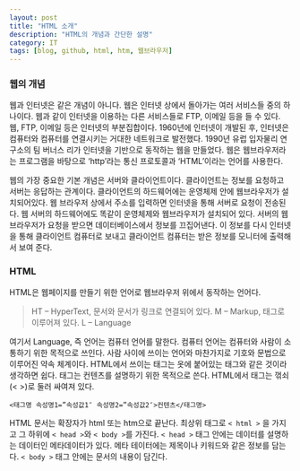 ```yaml
---
layout: post
title: "HTML 소개"
description: "HTML의 개념과 간단한 설명"
category: IT
tags: [blog, github, html, htm, 웹브라우저]
---
```


### 웹의 개념

웹과 인터넷은 같은 개념이 아니다. 웹은 인터넷 상에서 돌아가는 여러 서비스들 중의 하나이다. 웹과 같이 인터넷을 이용하는 다른 서비스들로 FTP, 이메일 등을 들 수 있다. 웹, FTP, 이메일 등은 인터넷의 부분집합이다. 1960년에 인터넷이 개발된 후, 인터넷은 컴퓨터와 컴퓨터를 연결시키는 거대한 네트워크로 발전했다. 1990년 유럽 입자물리 연구소의 팀 버너스 리가 인터넷을 기반으로 동작하는 웹을 만들었다. 웹은 웹브라우저라는 프로그램을 바탕으로 ‘http’라는 통신 프로토콜과 ‘HTML’이라는 언어를 사용한다.

웹의 가장 중요한 기본 개념은 서버와 클라이언트이다. 클라이언트는 정보를 요청하고 서버는 응답하는 관계이다. 클라이언트의 하드웨어에는 운영체제 안에 웹브라우저가 설치되어있다. 웹 브라우저 상에서 주소를 입력하면 인터넷을 통해 서버로 요청이 전송된다. 웹 서버의 하드웨어에도 똑같이 운영체제와 웹브라우저가 설치되어 있다. 서버의 웹브라우저가 요청을 받으면 데이터베이스에서 정보를 끄집어낸다. 이 정보를 다시 인터넷을 통해 클라이언트 컴퓨터로 보내고 클라이언트 컴퓨터는 받은 정보를 모니터에 출력해서 보여 준다.

### HTML

HTML은 웹페이지를 만들기 위한 언어로 웹브라우저 위에서 동작하는 언어다.

>HT – HyperText, 문서와 문서가 링크로 연결되어 있다.
>M – Markup, 태그로 이루어져 있다.
>L – Language

여기서 Language, 즉 언어는 컴퓨터 언어를 말한다. 컴퓨터 언어는 컴퓨터와 사람이 소통하기 위한 목적으로 쓰인다. 사람 사이에 쓰이는 언어와 마찬가지로 기호와 문법으로 이루어진 약속 체계이다. HTML에서 쓰이는 태그는 옷에 붙어있는 태그와 같은 것이라 생각하면 쉽다. 태그는 컨텐츠를 설명하기 위한 목적으로 쓴다. HTML에서 태그는 꺾쇠(<  >)로 둘러 싸여져 있다.

`<태그명 속성명1=”속성값1″ 속성명2=”속성값2″>컨텐츠</태그명>`

 HTML 문서는 확장자가 html 또는 htm으로 끝난다. 최상위 태그로 `< html >` 을 가지고 그 하위에 `< head >`와 `< body >`를 가진다. `< head >` 태그 안에는 데이터를 설명하는 데이터인 메타데이터가 있다. 메타 테이터에는 제목이나 키워드와 같은 정보를 담는다. `< body >` 태그 안에는 문서의 내용이 담긴다.
